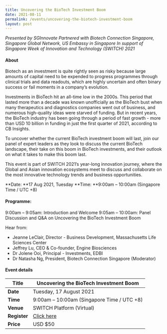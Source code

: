 ```yaml
---
title: Uncovering the BioTech Investment Boom
date: 2021-08-11
permalink: /events/uncovering-the-biotech-investment-boom
layout: post
---
```

*Presented by SGInnovate*
*Partnered with Biotech Connection Singapore, Singapore Global Network, US Embassy in Singapore*
*In support of Singapore Week of Innovation and Technology (SWITCH) 2021*

#### About

Biotech as an investment is quite rightly seen as risky because large amounts of capital need to be expended to progress programmes through clinical trials and data readouts, which are highly uncertain and often binary success or fail moments in a company’s evolution.
 
Investments in BioTech hit an all-time low in the 2000s. This period that lasted more than a decade was known unofficially as the BioTech bust when many therapeutics and diagnostics companies went out of business, and numerous high-quality ideas were starved of funding.  But in recent years, the BioTech industry has been going through a period of fast growth - more than USD 10 billion in funding in just the first quarter of 2021, according to CB Insights.
 
To uncover whether the current BioTech investment boom will last, join our panel of expert leaders as they look to discuss the current BioTech landscape, their take on this boom in BioTech investments, and their outlook on what it takes to make this boom last.

This event is part of SWITCH 2021’s year-long innovation journey, where the Global and Asian innovation ecosystems meet to discuss and collaborate on the most innovative technology trends and business opportunities.

**Date: **17 Aug 2021, Tuesday
**Time: **9:00am – 10:00am (Singapore Time / UTC +8)
 
#### Programme:
9:00am – 9:05am: Introduction and Welcome
9:05am – 10:00am: Panel Discussion and Q&A on Uncovering the BioTech Investment Boom

Hear from:
- Jeanne LeClair, Director - Business Development, Massachusetts Life Sciences Center
- Jeffrey Lu, CEO & Co-founder, Engine Biosciences
- Dr Jolene Ooi, Principal - Investments, EDBI
- Dr Natasha Ng, President, Biotech Connection Singapore (Moderator)

#### Event details


| **Title** | Uncovering the BioTech Investment Boom|
| -------- | -------- |
|**Date** | Tuesday, 17 August 2021 
| **Time**    | 9:00am – 10:00am (Singapore Time / UTC +8) |
|**Venue** | SWITCH Platform (Virtual)
| **Register** | [Click here](https://events.hubilo.com/switchsg/register) |
|**Price** | USD $50